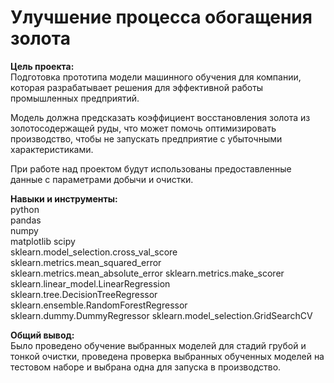 # Улучшение процесса обогащения золота

**Цель проекта:**  
Подготовка прототипа модели машинного обучения для компании, которая разрабатывает решения для эффективной работы промышленных предприятий.

Модель должна предсказать коэффициент восстановления золота из золотосодержащей руды, что может помочь оптимизировать производство, чтобы не запускать предприятие с убыточными характеристиками.

При работе над проектом будут использованы предоставленные данные с параметрами добычи и очистки.

**Навыки и инструменты:**  
python  
pandas  
numpy  
matplotlib 
scipy  
sklearn.model_selection.cross_val_score  
sklearn.metrics.mean_squared_error  
sklearn.metrics.mean_absolute_error 
sklearn.metrics.make_scorer
sklearn.linear_model.LinearRegression  
sklearn.tree.DecisionTreeRegressor  
sklearn.ensemble.RandomForestRegressor  
sklearn.dummy.DummyRegressor
sklearn.model_selection.GridSearchCV

**Общий вывод:**  
Было проведено обучение выбранных моделей для стадий грубой и тонкой очистки, проведена проверка выбранных обученных моделей на тестовом наборе и выбрана одна для запуска в производство.

